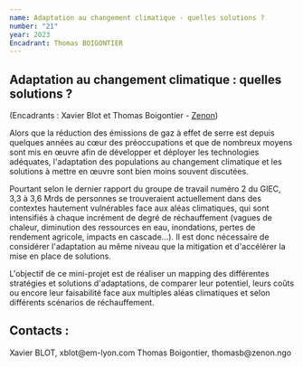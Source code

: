```yaml
---
name: Adaptation au changement climatique - quelles solutions ?
number: "21"
year: 2023
Encadrant: Thomas BOIGONTIER
---
```

## Adaptation au changement climatique : quelles solutions ?

(Encadrants : Xavier Blot et Thomas Boigontier - [Zenon](https://www.zenon.ngo/))

Alors que la réduction des émissions de gaz à effet de serre est depuis
quelques années au cœur des préoccupations et que de nombreux moyens
sont mis en œuvre afin de développer et déployer les technologies
adéquates, l'adaptation des populations au changement climatique et les
solutions à mettre en œuvre sont bien moins souvent discutées.

Pourtant selon le dernier rapport du groupe de travail numéro 2 du GIEC,
3,3 à 3,6 Mrds de personnes se trouveraient actuellement dans des
contextes hautement vulnérables face aux aléas climatiques, qui sont
intensifiés à chaque incrément de degré de réchauffement (vagues de
chaleur, diminution des ressources en eau, inondations, pertes de
rendement agricole, impacts en cascade...). Il est donc nécessaire de
considérer l\'adaptation au même niveau que la mitigation et d'accélérer
la mise en place de solutions.

L'objectif de ce mini-projet est de réaliser un mapping des différentes
stratégies et solutions d'adaptations, de comparer leur potentiel, leurs
coûts ou encore leur faisabilité face aux multiples aléas climatiques et
selon différents scénarios de réchauffement.

## Contacts :
Xavier BLOT, xblot\@em-lyon.com
Thomas Boigontier, thomasb\@zenon.ngo
